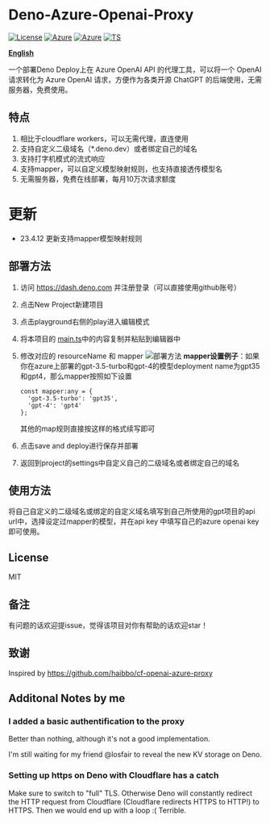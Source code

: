 # Deno-Azure-Openai-Proxy

[![License](https://badgen.net/badge/license/MIT/cyan)](https://github.com/hbsgithub/deno-azure-openai-proxy/blob/main/LICENSE)
[![Azure](https://badgen.net/badge/icon/Azure?icon=azure&label)](https://github.com/hbsgithub/deno-azure-openai-proxy)
[![Azure](https://badgen.net/badge/icon/OpenAI?icon=azure&label)](https://github.com/hbsgithub/deno-azure-openai-proxy)
[![TS](https://badgen.net/badge/icon/typescript?icon=typescript&label)](https://github.com/hbsgithub/deno-azure-openai-proxy)

 **[English](https://github.com/hbsgithub/deno-azure-openai-proxy/blob/main/README_en.md)**

一个部署Deno Deploy上在 Azure OpenAI API 的代理工具，可以将一个 OpenAI 请求转化为 Azure OpenAI 请求，方便作为各类开源 ChatGPT 的后端使用，无需服务器，免费使用。

## 特点

1. 相比于cloudflare workers，可以无需代理，直连使用
2. 支持自定义二级域名（*.deno.dev）或者绑定自己的域名
3. 支持打字机模式的流式响应
4. 支持mapper，可以自定义模型映射规则，也支持直接透传模型名
5. 无需服务器，免费在线部署，每月10万次请求额度

# 更新

- 23.4.12 更新支持mapper模型映射规则

## 部署方法

1. 访问 <https://dash.deno.com> 并注册登录（可以直接使用github账号）
2. 点击New Project新建项目
3. 点击playground右侧的play进入编辑模式
4. 将本项目的 [main.ts](https://github.com/hbsgithub/deno-azure-openai-proxy/blob/main/main.ts)中的内容复制并粘贴到编辑器中
5. 修改对应的 resourceName 和 mapper
![部署方法](https://user-images.githubusercontent.com/1295315/229705215-e0556c99-957f-4d98-99a6-1c51254110b9.png)
   **mapper设置例子**：如果你在azure上部署的gpt-3.5-turbo和gpt-4的模型deployment name为gpt35和gpt4，那么mapper按照如下设置

   ```
   const mapper:any = {
     'gpt-3.5-turbo': 'gpt35',
     'gpt-4': 'gpt4' 
   };
   ```

   其他的map规则直接按这样的格式续写即可

6. 点击save and deploy进行保存并部署
7. 返回到project的settings中自定义自己的二级域名或者绑定自己的域名

## 使用方法

将自己自定义的二级域名或绑定的自定义域名填写到自己所使用的gpt项目的api url中，选择设定过mapper的模型，并在api key 中填写自己的azure openai key即可使用。

## License

MIT

## 备注

有问题的话欢迎提issue，觉得该项目对你有帮助的话欢迎star！

## 致谢

Inspired by <https://github.com/haibbo/cf-openai-azure-proxy>

## Additonal Notes by me

### I added a basic authentification to the proxy

Better than nothing, although it's not a good implementation.

I'm still waiting for my friend @losfair to reveal the new KV storage on Deno.

### Setting up https on Deno with Cloudflare has a catch

Make sure to switch to "full" TLS. Otherwise Deno will constantly redirect the HTTP request from Cloudflare (Cloudflare redirects HTTPS to HTTP!) to HTTPS. Then we would end up with a loop :( Terrible.
